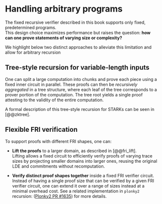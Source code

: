 # Handling arbitrary programs

The fixed recursive verifier described in this book supports only fixed, predetermined programs.  
This design choice maximizes performance but raises the question: **how can one prove statements of varying size or complexity?**

We highlight below two distinct approaches to alleviate this limitation and allow for arbitrary recursion

## Tree-style recursion for variable-length inputs

One can split a large computation into chunks and prove each piece using a fixed inner circuit in parallel.
These proofs can then be *recursively aggregated* in a tree structure, where each leaf of the tree corresponds to a prover portion of the computation. The tree root yields a single proof attesting to the validity of the entire computation.

A formal description of this tree-style recursion for STARKs can be seen in [@@zktree].

## Flexible FRI verification

To support proofs with different FRI shapes, one can:

* **Lift the proofs** to a larger domain, as described in [@@fri_lift].  
  Lifting allows a fixed circuit to efficiently verify proofs of varying trace sizes
  by projecting smaller domains into larger ones, reusing the original LDE and commitments without recomputation.

* **Verify distinct proof shapes together** inside a fixed FRI verifier circuit. Instead of having a single proof
  size that can be verified by a given FRI verifier circuit, one can extend it over a range of sizes instead at a minimal overhead cost. See a related implementation in `plonky2` recursion: ([Plonky2 PR #1635](https://github.com/0xPolygonZero/plonky2/pull/1635)) for more details.
